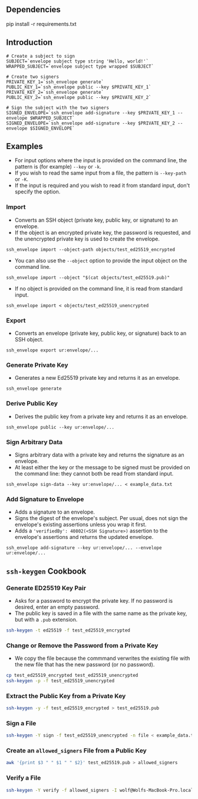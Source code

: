 ## Dependencies

pip install -r requirements.txt

## Introduction

```shell
# Create a subject to sign
SUBJECT=`envelope subject type string 'Hello, world!'`
WRAPPED_SUBJECT=`envelope subject type wrapped $SUBJECT`

# Create two signers
PRIVATE_KEY_1=`ssh_envelope generate`
PUBLIC_KEY_1=`ssh_envelope public --key $PRIVATE_KEY_1`
PRIVATE_KEY_2=`ssh_envelope generate`
PUBLIC_KEY_2=`ssh_envelope public --key $PRIVATE_KEY_2`

# Sign the subject with the two signers
SIGNED_ENVELOPE=`ssh_envelope add-signature --key $PRIVATE_KEY_1 --envelope $WRAPPED_SUBJECT`
SIGNED_ENVELOPE=`ssh_envelope add-signature --key $PRIVATE_KEY_2 --envelope $SIGNED_ENVELOPE`
```

## Examples

- For input options where the input is provided on the command line, the pattern is (for example) `--key` or `-k`.
- If you wish to read the same input from a file, the pattern is `--key-path` or `-K`.
- If the input is required and you wish to read it from standard input, don't specify the option.

### Import

- Converts an SSH object (private key, public key, or signature) to an envelope.
- If the object is an encrypted private key, the password is requested, and the unencrypted private key is used to create the envelope.

```shell
ssh_envelope import --object-path objects/test_ed25519_encrypted
```

- You can also use the `--object` option to provide the input object on the command line.

```shell
ssh_envelope import --object "$(cat objects/test_ed25519.pub)"
```

- If no object is provided on the command line, it is read from standard input.

```shell
ssh_envelope import < objects/test_ed25519_unencrypted
```

### Export

- Converts an envelope (private key, public key, or signature) back to an SSH object.

```shell
ssh_envelope export ur:envelope/...
```

### Generate Private Key

- Generates a new Ed25519 private key and returns it as an envelope.

```shell
ssh_envelope generate
```

### Derive Public Key

- Derives the public key from a private key and returns it as an envelope.

```shell
ssh_envelope public --key ur:envelope/...
```

### Sign Arbitrary Data

- Signs arbitrary data with a private key and returns the signature as an envelope.
- At least either the key or the message to be signed must be provided on the command line: they cannot both be read from standard input.

```shell
ssh_envelope sign-data --key ur:envelope/... < example_data.txt
```

### Add Signature to Envelope

- Adds a signature to an envelope.
- Signs the digest of the envelope's subject. Per usual, does not sign the envelope's existing assertions unless you wrap it first.
- Adds a `'verifiedBy': 40802(<SSH Signature>)` assertion to the envelope's assertions and returns the updated envelope.

```shell
ssh_envelope add-signature --key ur:envelope/... --envelope ur:envelope/...
```

## `ssh-keygen` Cookbook

### Generate ED25519 Key Pair

- Asks for a password to encrypt the private key. If no password is desired, enter an empty password.
- The public key is saved in a file with the same name as the private key, but with a `.pub` extension.

```sh
ssh-keygen -t ed25519 -f test_ed25519_encrypted
```

### Change or Remove the Password from a Private Key

- We copy the file because the commmand verwrites the existing file with the new file that has the new password (or no password).

```sh
cp test_ed25519_encrypted test_ed25519_unencrypted
ssh-keygen -p -f test_ed25519_unencrypted
```

### Extract the Public Key from a Private Key

```sh
ssh-keygen -y -f test_ed25519_encrypted > test_ed25519.pub
```

### Sign a File

```sh
ssh-keygen -Y sign -f test_ed25519_unencrypted -n file < example_data.txt > example_data.txt.sig
```

### Create an `allowed_signers` File from a Public Key

```sh
awk '{print $3 " " $1 " " $2}' test_ed25519.pub > allowed_signers
```

### Verify a File

```sh
ssh-keygen -Y verify -f allowed_signers -I wolf@Wolfs-MacBook-Pro.local -n file -s example_data.txt.sig < example_data.txt
```
